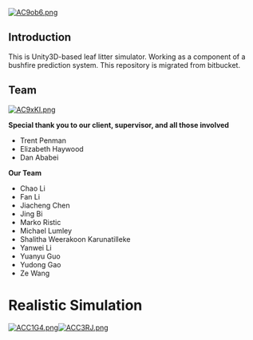 [![AC9ob6.png](https://s2.ax1x.com/2019/03/11/AC9ob6.png)](https://imgchr.com/i/AC9ob6)

## Introduction
This is Unity3D-based leaf litter simulator. Working as a component of a bushfire prediction system. This repository is migrated from bitbucket.

## Team
[![AC9xKI.png](https://s2.ax1x.com/2019/03/11/AC9xKI.png)](https://imgchr.com/i/AC9xKI)

**Special thank you to our client, supervisor, and all those involved**
- Trent Penman
- Elizabeth Haywood
- Dan Ababei

**Our Team**
- Chao Li
- Fan Li
- Jiacheng Chen
- Jing Bi
- Marko Ristic
- Michael Lumley
- Shalitha Weerakoon Karunatilleke
- Yanwei Li
- Yuanyu Guo
- Yudong Gao
- Ze Wang

# Realistic Simulation
[![ACC1G4.png](https://s2.ax1x.com/2019/03/11/ACC1G4.png)](https://imgchr.com/i/ACC1G4)[![ACC3RJ.png](https://s2.ax1x.com/2019/03/11/ACC3RJ.png)](https://imgchr.com/i/ACC3RJ)
